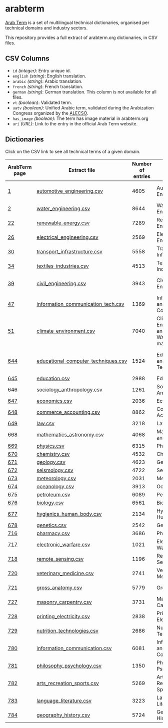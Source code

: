 # arabterm

[Arab Term](http://www.arabterm.org/) is a set of multilingual technical dictionaries, organised per technical domains and industry sectors.

This repository provides a full extract of arabterm.org dictionaries, in CSV files.


## CSV Columns

- `id` *(integer)*: Entry unique id.
- `english` *(string)*: English translation.
- `arabic` *(string)*: Arabic translation.
- `french` *(string)*: French translation.
- `german` *(string)*: German translation. This column is not available for all files.
- `vt` *(boolean)*: Validated term.
- `uatv` *(boolean)*: Unified Arabic term, validated during the Arabization Congress organized by the [ALECSO](http://www.alecso.org/nsite/ar/).
- `has_image` *(boolean)*: The term has image material in arabterm.org
- `uri` *(URL)*: Link to the entry in the official Arab Term website.


## Dictionaries

Click on the CSV link to see all technical terms of a given domain.


| ArabTerm page | Extract file | Number of entries | English | Arabic | French | German |
| --- | --- | --- | --- | --- | --- | --- |
| [1](http://arabterm.org/index.php?tx_3m5techdict_pi1[filterCategory]=1) | [automotive_engineering.csv](data/automotive_engineering.csv) | 4605 | Automotive Engineering | هندسة وتكنولوجيا السيارات | Technique automobile | Kfz-Technik |
| [2](http://arabterm.org/index.php?tx_3m5techdict_pi1[filterCategory]=2) | [water_engineering.csv](data/water_engineering.csv) | 8644 | Water Engineering | هندسة المياه | Téchnologie de l’eau | Wassertechnik |
| [22](http://arabterm.org/index.php?tx_3m5techdict_pi1[filterCategory]=22) | [renewable_energy.csv](data/renewable_energy.csv) | 7289 | Renewable Energy | الطاقات المتجددة | Energies Renouvelables | Erneuerbare Energien |
| [26](http://arabterm.org/index.php?tx_3m5techdict_pi1[filterCategory]=26) | [electrical_engineering.csv](data/electrical_engineering.csv) | 2569 | Electrical Engineering | الهندسة الكهربائية | Génie Electrique | Elektrotechnik |
| [30](http://arabterm.org/index.php?tx_3m5techdict_pi1[filterCategory]=30) | [transport_infrastructure.csv](data/transport_infrastructure.csv) | 5558 | Transport and Infrastructure | النقل والبنية التحتية | Transport et Infrastructure | Transport und Infrastruktur |
| [34](http://arabterm.org/index.php?tx_3m5techdict_pi1[filterCategory]=34) | [textiles_industries.csv](data/textiles_industries.csv) | 4513 | Textiles Industries | صناعة النسيج | l’Industrie Textile | Textilindustrie |
| [39](http://arabterm.org/index.php?tx_3m5techdict_pi1[filterCategory]=39) | [civil_engineering.csv](data/civil_engineering.csv) | 3943 | Civil Engineering | معجم الهندسة المدنية | Génie Civil | Bauingenieurwesen |
| [47](http://arabterm.org/index.php?tx_3m5techdict_pi1[filterCategory]=47) | [information_communication_tech.csv](data/information_communication_tech.csv) | 1369 | Information and Communication | معجم تقانة المعلومات | Technologie de l’Information | Informationstechnologie |
| [51](http://arabterm.org/index.php?tx_3m5techdict_pi1[filterCategory]=51) | [climate_environment.csv](data/climate_environment.csv) | 7040 | Climate, Environment and Solid Waste management | معجم المناخ و البيئة و إدارة النفايات الصلبة | Climat, l’Environment, et la Gestion des déchets solides | Klima, Umwelt und Abfallwirtschaft |
| [644](http://arabterm.org/index.php?tx_3m5techdict_pi1[filterSubCategory]=644) | [educational_computer_techniques.csv](data/educational_computer_techniques.csv) | 1524 | Educational and Computer Techniques | التقنيات التربوية والحاسوبية | Techniques Pédagogiques et Informatiques | Pädagogik und Informatiktechniken |
| [645](http://arabterm.org/index.php?tx_3m5techdict_pi1[filterSubCategory]=645) | [education.csv](data/education.csv) | 2988 | Education | التربية | Education | Erziehungswissenschaft |
| [646](http://arabterm.org/index.php?tx_3m5techdict_pi1[filterSubCategory]=646) | [sociology_anthropology.csv](data/sociology_anthropology.csv) | 1261 | Sociology and Anthropology | علم الاجتماع والأنثروبولوجيا | Sociologie et Anthropologie | Soziologie und Anthropologie |
| [647](http://arabterm.org/index.php?tx_3m5techdict_pi1[filterSubCategory]=647) | [economics.csv](data/economics.csv) | 2036 | Economics | الاقتصاد | Economie | Wirtschaft |
| [648](http://arabterm.org/index.php?tx_3m5techdict_pi1[filterSubCategory]=648) | [commerce_accounting.csv](data/commerce_accounting.csv) | 8862 | Commerce and Accounting | التجارة والمحاسبة | Commerce et Comptabilité | Handel und Rechnungswesen |
| [649](http://arabterm.org/index.php?tx_3m5techdict_pi1[filterSubCategory]=649) | [law.csv](data/law.csv) | 3218 | Law | القانون | Droit | Rechtswissenschaft |
| [668](http://arabterm.org/index.php?tx_3m5techdict_pi1[filterSubCategory]=668) | [mathematics_astronomy.csv](data/mathematics_astronomy.csv) | 4068 | Mathematics and Astronomy | الرياضيات والفلك | Mathématiques et Astronomie | Mathematik und Astronomie |
| [669](http://arabterm.org/index.php?tx_3m5techdict_pi1[filterSubCategory]=669) | [physics.csv](data/physics.csv) | 6315 | Physics | الفيزياء | Physique | Physik |
| [670](http://arabterm.org/index.php?tx_3m5techdict_pi1[filterSubCategory]=670) | [chemistry.csv](data/chemistry.csv) | 4532 | Chemistry | الكيمياء | Chimie | Chemie |
| [671](http://arabterm.org/index.php?tx_3m5techdict_pi1[filterSubCategory]=671) | [geology.csv](data/geology.csv) | 4623 | Geology | الجيولوجيا | Géologie | Geologie |
| [672](http://arabterm.org/index.php?tx_3m5techdict_pi1[filterSubCategory]=672) | [seismology.csv](data/seismology.csv) | 4722 | Seismology | علم الزلازل | Séismologie | Seismologie |
| [673](http://arabterm.org/index.php?tx_3m5techdict_pi1[filterSubCategory]=673) | [meteorology.csv](data/meteorology.csv) | 2031 | Meteorology | الأرصاد الجوية | Météorologie | Meteorologie |
| [674](http://arabterm.org/index.php?tx_3m5techdict_pi1[filterSubCategory]=674) | [oceanology.csv](data/oceanology.csv) | 3913 | Oceanology | علوم البحار | Océanographie | Ozeanographie |
| [675](http://arabterm.org/index.php?tx_3m5techdict_pi1[filterSubCategory]=675) | [petroleum.csv](data/petroleum.csv) | 6089 | Petroleum | النفط | Pétrole | Erdöl |
| [676](http://arabterm.org/index.php?tx_3m5techdict_pi1[filterSubCategory]=676) | [biology.csv](data/biology.csv) | 6561 | Biology | علم الأحياء | Biologie | Biologie |
| [677](http://arabterm.org/index.php?tx_3m5techdict_pi1[filterSubCategory]=677) | [hygienics_human_body.csv](data/hygienics_human_body.csv) | 2134 | Hygienics and Human Body | الصحة وجسم الإنسان | Santé et Corps Humain | Hygiene und Menschlicher Körper |
| [678](http://arabterm.org/index.php?tx_3m5techdict_pi1[filterSubCategory]=678) | [genetics.csv](data/genetics.csv) | 2542 | Genetics | علم الوراثة | Génétique | Genetik |
| [716](http://arabterm.org/index.php?tx_3m5techdict_pi1[filterSubCategory]=716) | [pharmacy.csv](data/pharmacy.csv) | 3686 | Pharmacy | علم الصيدلة | Pharmacie | Pharmazeutik |
| [717](http://arabterm.org/index.php?tx_3m5techdict_pi1[filterSubCategory]=717) | [electronic_warfare.csv](data/electronic_warfare.csv) | 1021 | Electronic Warfare | الحرب الإلكترونية | Guerre éléctronique | Elektronische Kriegführung |
| [718](http://arabterm.org/index.php?tx_3m5techdict_pi1[filterSubCategory]=718) | [remote_sensing.csv](data/remote_sensing.csv) | 1196 | Remote Sensing | الاستشعار عن بعد | Télédétection | Fernerkundung |
| [720](http://arabterm.org/index.php?tx_3m5techdict_pi1[filterSubCategory]=720) | [veterinary_medicine.csv](data/veterinary_medicine.csv) | 2741 | Veterinary Medicine | الطب البيطري | Médecine Vétérinaire | Veterinärmedizin |
| [721](http://arabterm.org/index.php?tx_3m5techdict_pi1[filterSubCategory]=721) | [gross_anatomy.csv](data/gross_anatomy.csv) | 5779 | Gross Anatomy | التشريح العياني | Anatomie Macroscopique | Mikroskopische Anatomie |
| [727](http://arabterm.org/index.php?tx_3m5techdict_pi1[filterSubCategory]=727) | [masonry_carpentry.csv](data/masonry_carpentry.csv) | 3731 | Masonry - Carpentry | البناء - النجارة | Maçonnerie - Charpenterie | Maurerhandwerk - Zimmerhandwerk |
| [728](http://arabterm.org/index.php?tx_3m5techdict_pi1[filterSubCategory]=728) | [printing_electricity.csv](data/printing_electricity.csv) | 2838 | Printing - Electricity | الطباعة - الكهرباء | Imprimerie - Electricité | Buchdruck - Elektrizität |
| [729](http://arabterm.org/index.php?tx_3m5techdict_pi1[filterSubCategory]=729) | [nutrition_technologies.csv](data/nutrition_technologies.csv) | 2686 | Nutrition Technologies | تقانات الأغدية | Technologies Alimentaires | Nahrungsmitteltechnologie |
| [780](http://arabterm.org/index.php?tx_3m5techdict_pi1[filterSubCategory]=780) | [information_communication.csv](data/information_communication.csv) | 6081 | Information and Communication | الإعلام والتواصل | Information et Communication | Information und Kommunikation |
| [781](http://arabterm.org/index.php?tx_3m5techdict_pi1[filterSubCategory]=781) | [philosophy_psychology.csv](data/philosophy_psychology.csv) | 1350 | Philosophy and Psychology | الفلسفة وعلم النفس | Philosophie et Psychologie | Philosophie und Psychologie |
| [782](http://arabterm.org/index.php?tx_3m5techdict_pi1[filterSubCategory]=782) | [arts_recreation_sports.csv](data/arts_recreation_sports.csv) | 5269 | Arts , Recreation and Sports | الفن، التسلية والرياضة | Art, Divertissement et sports | Kunst, Vergnügung und Sport |
| [783](http://arabterm.org/index.php?tx_3m5techdict_pi1[filterSubCategory]=783) | [language_literature.csv](data/language_literature.csv) | 3223 | Language and Literature | اللغة والأدب | Langue et Littérature | Sprache und Literatur |
| [784](http://arabterm.org/index.php?tx_3m5techdict_pi1[filterSubCategory]=784) | [geography_history.csv](data/geography_history.csv) | 5724 | Geography and History | الجغرافيا والتاريخ | Géographie et Histoire | Geographie und Geschichte |

